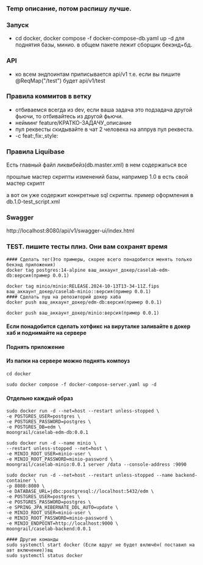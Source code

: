 ### Temp описание, потом распишу лучше.

### Запуск
- cd docker, docker compose -f docker-compose-db.yaml up -d для поднятия базы, минио. в общем пакете лежит сборщик бекэнд+бд.

### API
- ко всем эндпоинтам приписывается api/v1
  т.е. если вы пишите @ReqMap("/test") будет api/v1/test

### Правила коммитов в ветку
- отбиваемся всегда из dev, если ваша задача это подзадача другой фьючи, то отбивайтесь из другой фьючи.
- нейминг feature/КРАТКО-ЗАДАЧУ_описание
- пул реквесты скидывайте в чат 2 человека на аппрув пул реквеста.
-  -c feat:,fix:,style:
### Правила Liquibase
Есть главный файл ликвибейз(db.master.xml) в нем содержаться все

прошлые мастер скрипты изменений базы, например 1.0 в есть свой мастер скрипт

а вот он уже содержит конкретные sql скрипты. пример оформления в db.1.0-test_script.xml

### Swagger
http://localhost:8080/api/v1/swagger-ui/index.html

### TEST. пишите тесты плиз. Они вам сохранят время

``` ### Docker hub
#### Сделать тег(Это примеры, скорее всего понадобится менять только бекэнд приложения)
docker tag postgres:14-alpine ваш_аккаунт_докер/caselab-edm-db:версия(пример 0.0.1)

docker tag minio/minio:RELEASE.2024-10-13T13-34-11Z.fips ваш_аккаунт_докер/caselab-minio::версия(пример 0.0.1)
#### Сделать пуш на репозиторий докер хаба
docker push ваш_аккаунт_докер/edm-db:версия(пример 0.0.1)

docker push ваш_аккаунт_докер/minio:версия(пример 0.0.1)
```
#### Если понадобится сделать хотфикс на вируталке заливайте  в докер хаб и поднимайте на сервере
#### Поднять приложение
#### Из папки на сервере можно поднять компоуз
```
сd docker 

sudo docker compose -f docker-compose-server.yaml up -d
```

#### Отдельно каждый образ
```
sudo docker run -d --net=host --restart unless-stopped \
-e POSTGRES_USER=postgres \
-e POSTGRES_PASSWORD=postgres \
-e POSTGRES_DB=edm \
moongrail/caselab-edm-db:0.0.1

sudo docker run -d --name minio \
--restart unless-stopped --net=host \
-e MINIO_ROOT_USER=minio-user \
-e MINIO_ROOT_PASSWORD=minio-password \
moongrail/caselab-minio:0.0.1 server /data --console-address :9090

sudo docker run -d --net=host --restart unless-stopped --name backend-container \
-p 8080:8080 \
-e DATABASE_URL=jdbc:postgresql://localhost:5432/edm \
-e POSTGRES_USER=postgres \
-e POSTGRES_PASSWORD=postgres \
-e SPRING_JPA_HIBERNATE_DDL_AUTO=update \
-e MINIO_ROOT_USER=minio-user \
-e MINIO_ROOT_PASSWORD=minio-password \
-e MINIO_ENDPOINT=http://localhost:9000 \
moongrail/caselab-backend:0.0.1

#### Другие команды
sudo systemctl start docker (Если вдруг не будет включён( поставил на авт включение))вщ
sudo systemctl status docker
```
